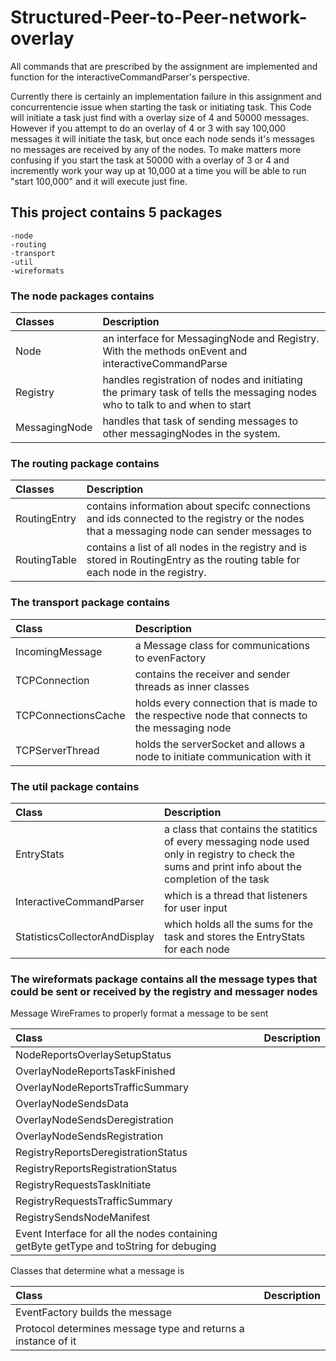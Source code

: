 # Structured-Peer-to-Peer-network-overlay
All commands that are prescribed by the assignment are implemented and function for the interactiveCommandParser's perspective.

Currently there is certainly an implementation failure in this assignment and concurrentencie issue when starting the task or initiating 
task. This Code will initiate a task just find with a overlay size of 4 and 50000 messages. However if you attempt to do an overlay of 4 or 3 with say 100,000
messages it will initiate the task, but once each node sends it's messages no messages are received by any of the nodes.
To make matters more confusing if you start the task at 50000 with a overlay of 3 or 4 and incremently work your way up at 10,000 at a time you will be able
to run "start 100,000" and it will execute just fine.

## This project contains 5 packages
	-node
	-routing
	-transport
	-util
	-wireformats
	
### The node packages contains
	
|Classes|Description|
|:-------|:-----------|
|Node|an interface for MessagingNode and Registry. With the methods onEvent and interactiveCommandParse|
|Registry| handles registration of nodes and initiating the primary task of tells the messaging nodes who to talk to and when to start  |
|MessagingNode|handles that task of sending messages to other messagingNodes in the system. |
	
### The routing package contains

|Classes|Description|
|:-------|:-----------|
|RoutingEntry| contains information about specifc connections and ids connected to the registry or the nodes that a messaging node can sender messages to|  
|RoutingTable| contains a list of all nodes in the registry and is stored in RoutingEntry as the routing table for each node in the registry.  |
	
### The transport package contains 

|Class|Description|
|:-------|:-----------| 
|IncomingMessage| a Message class for communications to evenFactory|  
|TCPConnection| contains the receiver and sender threads as inner classes|  
|TCPConnectionsCache| holds every connection that is made to the respective node that connects to the messaging node|  
|TCPServerThread| holds the serverSocket and allows a node to initiate communication with it|.  
	
### The util package contains

|Class|Description|
|:-------|:-----------| 
|EntryStats| a class that contains the statitics of every messaging node used only in registry to check the sums and print info about the completion of the task|  
|InteractiveCommandParser| which is a thread that listeners for user input  |
|StatisticsCollectorAndDisplay| which holds all the sums for the task and stores the EntryStats for each node|  

### The wireformats package contains all the message types that could be sent or received by the registry and messager nodes 

Message WireFrames to properly format a message to be sent 

|Class|Description|
|:-----|:-----------|  
|NodeReportsOverlaySetupStatus||  
|OverlayNodeReportsTaskFinished || 
|OverlayNodeReportsTrafficSummary||  
|OverlayNodeSendsData ||
|OverlayNodeSendsDeregistration||  
|OverlayNodeSendsRegistration || 
|RegistryReportsDeregistrationStatus||  
|RegistryReportsRegistrationStatus  ||
|RegistryRequestsTaskInitiate||  
|RegistryRequestsTrafficSummary||  
|RegistrySendsNodeManifest  ||
|Event Interface for all the nodes containing getByte getType and toString for debuging||    	 

Classes that determine what a message is  

|Class|Description|
|:-----|:-----------| 
|EventFactory builds the message || 
|Protocol determines message type and returns a instance of it||   
	
